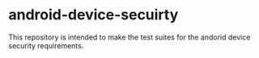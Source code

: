 # android-device-secuirty
This repository is intended to make the test suites for the andorid device security requirements.

